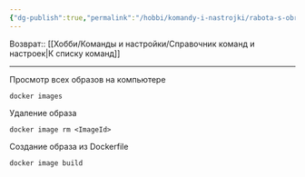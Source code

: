 ```yaml
---
{"dg-publish":true,"permalink":"/hobbi/komandy-i-nastrojki/rabota-s-obrazami-docker/"}
---
```


Возврат:: [[Хобби/Команды и настройки/Справочник команд и настроек\|К списку команд]]

---

Просмотр всех образов на компьютере
```console
docker images
```

Удаление образа 
```console
docker image rm <ImageId>
```

Создание образа из Dockerfile
```console
docker image build
```